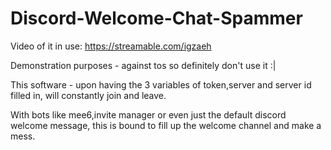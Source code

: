 # Discord-Welcome-Chat-Spammer

Video of it in use: https://streamable.com/igzaeh

Demonstration purposes - against tos so definitely don't use it :|

This software - upon having the 3 variables of token,server and server id filled in, will constantly join and leave.

With bots like mee6,invite manager or even just the default discord welcome message, this is bound to fill up the welcome channel and make a mess.
